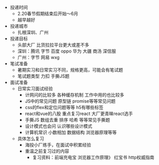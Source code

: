 - 投递时间
	- 2.20春节假期结束后开始～6月
	- 越早越好
- 投递城市
	- 扎根深圳、广州
- 投递目标
	- 头部大厂 比货拉拉平台更大或差不多
	- 深圳：腾讯 字节 百度 oppo 华为 大疆 商汤 深信服
	- 广州：字节 网易 wxg
- 笔试准备
	- 暑期实习和日常实习不同，规格更高，可能会有笔试题
	- 笔试题类型 力扣 手撕JS题
- 面试准备
	- 日常实习面试经验
		- 计网问的比较多 各种缓存机制 工作中用的也比较多
		- JS中的常见问题 原型链 promise等等常见问题
		- css的flex和定位问题等等 h5有哪些标签
		- react和vue的八股 重点复习react 大厂更青睐react选手
		- 手撕JS 数组去重 排序 哈希 等等常见手撕题
		- 设计模式也会问 认识哪些设计模式
		- 计算机常识 小数相加 数据结构 浏览器原理等等
	- 具体怎么复习
		- 海投小厂练手，在面试中积累经验
		- 重温之前复习过的内容
			- 复习资料：前端充电宝 浏览器工作原理》 红宝书 http权威指南